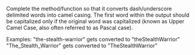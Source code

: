 Complete the method/function so that it converts dash/underscore delimited words into camel casing.
The first word within the output should be capitalized only if the original word was capitalized (known as Upper Camel Case,
also often referred to as Pascal case).

Examples:
"the-stealth-warrior" gets converted to "theStealthWarrior"
"The_Stealth_Warrior" gets converted to "TheStealthWarrior"